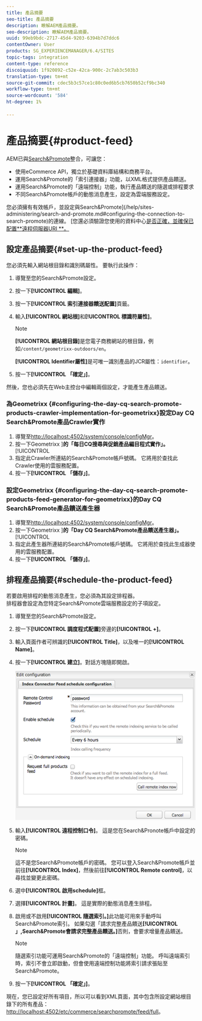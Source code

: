```yaml
---
title: 產品摘要
seo-title: 產品摘要
description: 瞭解AEM產品摘要。
seo-description: 瞭解AEM產品摘要。
uuid: 99eb9bdc-2717-45d4-9203-6394b7d7ddc6
contentOwner: User
products: SG_EXPERIENCEMANAGER/6.4/SITES
topic-tags: integration
content-type: reference
discoiquuid: 1f920892-c52e-42ca-900c-2c7ab3c503b3
translation-type: tm+mt
source-git-commit: cdec5b3c57ce1c80c0ed6b5cb7650b52cf9bc340
workflow-type: tm+mt
source-wordcount: '584'
ht-degree: 1%

---
```



# 產品摘要{#product-feed}

AEM已與[Search&amp;Promote](https://www.adobe.com/solutions/testing-targeting/searchandpromote.html)整合，可讓您：

* 使用eCommerce API，獨立於基礎資料庫結構和商務平台。
* 運用Search&amp;Promote的「索引連接器」功能，以XML格式提供產品饋送。
* 運用Search&amp;Promote的「遠端控制」功能，執行產品饋送的隨選或排程要求
* 不同Search&amp;Promote帳戶的動態消息產生，設定為雲端服務設定。

您必須擁有有效帳戶，並設定與Search&amp;Promote](/help/sites-administering/search-and-promote.md#configuring-the-connection-to-search-promote)的連線。 [您還必須驗證您使用的資料中心[是否正確，並確保已配置**遠程伺服器URI **。](/help/sites-administering/search-and-promote.md#configuring-the-data-center)

## 設定產品摘要{#set-up-the-product-feed}

您必須先輸入網站根目錄和識別碼屬性。 要執行此操作：

1. 導覽至您的Search&amp;Promote設定。
1. 按一下&#x200B;**[!UICONTROL 編輯]**。
1. 按一下&#x200B;**[!UICONTROL 索引連接器饋送配置]**&#x200B;頁籤。
1. 輸入&#x200B;**[!UICONTROL 網站根]**&#x200B;和&#x200B;**[!UICONTROL 標識符屬性]**。

   >[!NOTE]
   >
   >**[!UICONTROL 網站根目錄]**&#x200B;是您電子商務網站的根目錄，例如`/content/geometrixx-outdoors/en`。
   >
   >**[!UICONTROL Identifier屬性]**&#x200B;是可唯一識別產品的JCR屬性：`identifier`。

1. 按一下&#x200B;**[!UICONTROL 「確定」]**。

然後，您也必須先在Web主控台中編輯兩個設定，才能產生產品饋送。

### 為Geometrixx {#configuring-the-day-cq-search-promote-products-crawler-implementation-for-geometrixx}設定Day CQ Search&amp;Promote產品Crawler實作

1. 導覽至[http://localhost:4502/system/console/configMgr](http://localhost:4502/system/console/configMgr)。
1. 按一下Geometrixx ]**的「每日CQ搜尋與促銷產品編目程式實作」。**[!UICONTROL 
1. 指定此Crawler所連結的Search&amp;Promote帳戶號碼。 它將用於查找此Crawler使用的雲服務配置。
1. 按一下&#x200B;**[!UICONTROL 「儲存」]**。

### 設定Geometrixx {#configuring-the-day-cq-search-promote-products-feed-generator-for-geometrixx}的Day CQ Search&amp;Promote產品饋送產生器

1. 導覽至[http://localhost:4502/system/console/configMgr](http://localhost:4502/system/console/configMgr)。
1. 按一下Geometrixx ]**的「Day CQ Search&amp;Promote產品饋送產生器」。**[!UICONTROL 
1. 指定此產生器所連結的Search&amp;Promote帳戶號碼。 它將用於查找此生成器使用的雲服務配置。
1. 按一下&#x200B;**[!UICONTROL 「儲存」]**。

## 排程產品摘要{#schedule-the-product-feed}

若要啟用排程的動態消息產生，您必須為其設定排程器。\
排程器會設定為您特定Search&amp;Promote雲端服務設定的子項設定。

1. 導覽至您的Search&amp;Promote設定。
1. 按一下&#x200B;**[!UICONTROL 調度程式配置]**&#x200B;旁邊的&#x200B;**[!UICONTROL +]**。
1. 輸入頁面作者可辨識的&#x200B;**[!UICONTROL Title]**，以及唯一的&#x200B;**[!UICONTROL Name]**。
1. 按一下&#x200B;**[!UICONTROL 建立]**。對話方塊隨即開啟。

   ![chlimage_1-108](assets/chlimage_1-108.png)

1. 輸入&#x200B;**[!UICONTROL 遠程控制口令]**。 這是您在Search&amp;Pronote帳戶中設定的密碼。

   >[!NOTE]
   >
   >這不是您Search&amp;Promote帳戶的密碼。 您可以登入Search&amp;Promote帳戶並前往&#x200B;**[!UICONTROL Index]**，然後前往&#x200B;**[!UICONTROL Remote control]**，以尋找並變更此密碼。

1. 選中&#x200B;**[!UICONTROL 啟用schedule]**&#x200B;框。
1. 選擇&#x200B;**[!UICONTROL 計畫]**。 這是實際的動態消息產生排程。
1. 啟用或不啟用&#x200B;**[!UICONTROL 隨選索引。]**&#x200B;此功能可用來手動呼叫Search&amp;Promote索引。 如果勾選「請求完整產品饋送&#x200B;**[!UICONTROL 」,Search&amp;Promote會請求完整產品饋送。]**&#x200B;否則，會要求增量產品饋送。

   >[!NOTE]
   >
   >隨選索引功能可運用Search&amp;Promote的「遠端控制」功能。 呼叫遠端索引時，索引不會立即啟動，但會使用遠端控制功能將索引請求張貼至Search&amp;Promote。

1. 按一下&#x200B;**[!UICONTROL 「確定」]**。

現在，您已設定好所有項目，所以可以看到XML頁面，其中包含所設定網站根目錄下的所有產品：[http://localhost:4502/etc/commerce/searchpromote/feed/full](http://localhost:4502/etc/commerce/searchpromote/feed/full)。
